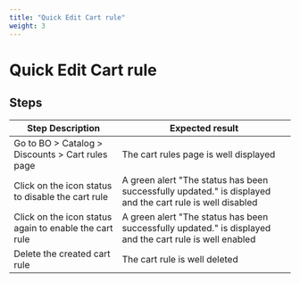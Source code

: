```yaml
---
title: "Quick Edit Cart rule"
weight: 3
---
```


# Quick Edit Cart rule
## Steps
| Step Description | Expected result |
| ----- | ----- |
| Go to BO > Catalog > Discounts > Cart rules page | The cart rules page is well displayed |
| Click on the icon status to disable the cart rule | A green alert "The status has been successfully updated." is displayed and the cart rule is well disabled |
| Click on the icon status again to enable the cart rule | A green alert "The status has been successfully updated." is displayed and the cart rule is well enabled |
| Delete the created cart rule | The cart rule is well deleted |
